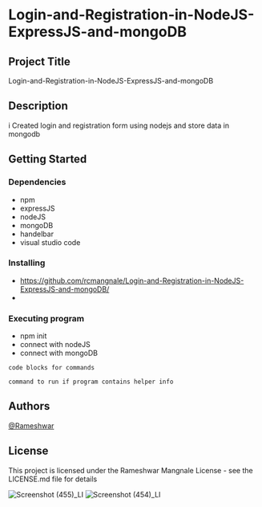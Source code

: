 # Login-and-Registration-in-NodeJS-ExpressJS-and-mongoDB

## Project Title

Login-and-Registration-in-NodeJS-ExpressJS-and-mongoDB

## Description

i Created login and registration form using nodejs and store data in mongodb

## Getting Started

### Dependencies

* npm 
* expressJS
* nodeJS
* mongoDB
* handelbar
* visual studio code

### Installing

* https://github.com/rcmangnale/Login-and-Registration-in-NodeJS-ExpressJS-and-mongoDB/
* 
### Executing program

* npm init
* connect with nodeJS
* connect with mongoDB
```
code blocks for commands
```

```
command to run if program contains helper info
```

## Authors

[@Rameshwar](https://github.com/rcmangnale)

## License

This project is licensed under the Rameshwar Mangnale License - see the LICENSE.md file for details


![Screenshot (455)_LI](https://user-images.githubusercontent.com/71819767/138723175-f6e0dd10-2fb4-462a-84d2-6e6da3e6cfb1.jpg)
![Screenshot (454)_LI](https://user-images.githubusercontent.com/71819767/138723196-fe02b5b8-b6f3-4b42-b4de-7f37831069cd.jpg)

